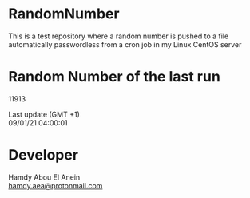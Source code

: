 # RandomNumber    
This is a test repository where a random number is pushed to a file automatically passwordless from a cron job in my Linux CentOS server    
# Random Number of the last run   
11913
      
Last update (GMT +1)    
09/01/21 04:00:01
# Developer    
Hamdy Abou El Anein   
hamdy.aea@protonmail.com
